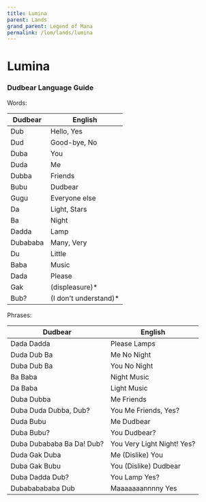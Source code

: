```yaml
---
title: Lumina
parent: Lands
grand_parent: Legend of Mana
permalink: /lom/lands/lumina
---
```


# Lumina

### Dudbear Language Guide

Words:

| Dudbear  | English               |
|----------|-----------------------|
| Dub      | Hello, Yes            |
| Dud      | Good-bye, No          |
| Duba     | You                   |
| Duda     | Me                    | 
| Dubba    | Friends               |
| Bubu     | Dudbear               |
| Gugu     | Everyone else         |
| Da       | Light, Stars          |
| Ba       | Night                 |
| Dadda    | Lamp                  |
| Dubababa | Many, Very            |
| Du       | Little                |
| Baba     | Music                 |
| Dada     | Please                |
| Gak      | (displeasure)*        |
| Bub?     | (I don't understand)* |

Phrases:

| Dudbear                   | English                    |
|---------------------------|----------------------------| 
| Dada Dadda                | Please Lamps               |
| Duda Dub Ba               | Me No Night                |
| Duba Dub Ba               | You No Night               |
| Ba Baba                   | Night Music                |
| Da Baba                   | Light Music                |
| Duba Dubba                | Me Friends                 |
| Duba Duda Dubba, Dub?     | You Me Friends, Yes?       |
| Duda Bubu                 | Me Dudbear                 |
| Duba Bubu?                | You Dudbear?               |
| Duba Dubababa Ba Da! Dub? | You Very Light Night! Yes? |
| Duda Gak Duba             | Me (Dislike) You           |
| Duba Gak Bubu             | You (Dislike) Dudbear      |
| Duba Dadda Dub?           | You Lamp Yes?              |
| Dubababababa Dub          | Maaaaaaannnny Yes          |